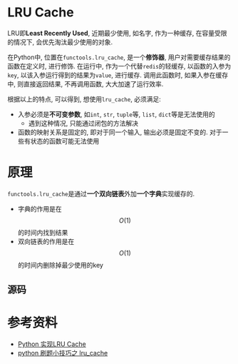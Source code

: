 # LRU Cache

LRU即**Least Recently Used**, 近期最少使用, 如名字, 作为一种缓存, 在容量受限的情况下, 会优先淘汰最少使用的对象.

在Python中, 位置在`functools.lru_cache`, 是一个**修饰器**, 用户对需要缓存结果的函数在定义时, 进行修饰. 在运行中, 作为一个代替`redis`的轻缓存, 以函数的入参为`key`, 以该入参运行得到的结果为`value`, 进行缓存. 调用此函数时, 如果入参在缓存中, 则直接返回结果, 不再调用函数, 大大加速了运行效率.

根据以上的特点, 可以得到, 想使用`lru_cache`, 必须满足:

- 入参必须是**不可变参数**, 如`int`, `str`, `tuple`等, `list`, `dict`等是无法使用的
   - 遇到这种情况, 只能通过闭包的方法解决
- 函数的映射关系是固定的, 即对于同一个输入, 输出必须是固定不变的. 对于一些有状态的函数可能无法使用

# 原理

`functools.lru_cache`是通过**一个双向链表**外加**一个字典**实现缓存的.

- 字典的作用是在$$O(1)$$的时间内找到结果
- 双向链表的作用是在$$O(1)$$的时间内删除掉最少使用的key

## 源码

# 参考资料

- [Python 实现LRU Cache](https://www.cnblogs.com/dion-90/articles/8540787.html)
- [python 刷题小技巧之 lru_cache](https://zhuanlan.zhihu.com/p/79544192)
